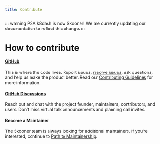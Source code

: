 ```yaml
---
title: Contribute
---
```


::: warning PSA
k8dash is now Skooner! We are currently updating our documentation to reflect this change.
:::

# How to contribute

#### [GitHub](https://github.com/skooner-k8s/skooner) 
This is where the code lives. Report issues, [resolve issues](https://github.com/skooner-k8s/skooner/issues), ask questions, and help us make the product better. Read our [Contributing Guidelines](https://github.com/skooner-k8s/skooner/blob/master/CONTRIBUTING.md) for more information.

#### [GitHub Discussions](https://github.com/skooner-k8s/skooner/discussions)
Reach out and chat with the project founder, maintainers, contributors, and users. Don’t miss virtual talk announcements and planning call invites.

#### Become a Maintainer
The Skooner team is always looking for additional maintainers. If you’re interested, continue to [Path to Maintainership](path.html).






